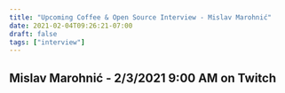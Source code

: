 ```yaml
---
title: "Upcoming Coffee & Open Source Interview - Mislav Marohnić"
date: 2021-02-04T09:26:21-07:00
draft: false
tags: ["interview"]
---
```


## Mislav Marohnić - <span class="formatdate">2/3/2021 9:00 AM</span> on Twitch

<br /><br /><br /><br />
<br /><br /><br /><br /><br /><br /><br /><br />
